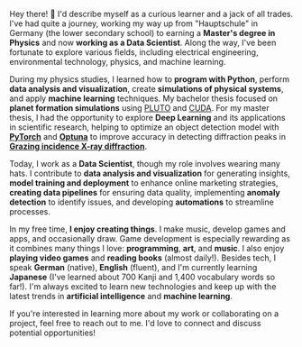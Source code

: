 Hey there! 👋 I'd describe myself as a curious learner and a jack of all trades. I've had quite a journey, working my way up from "Hauptschule" in Germany (the lower secondary school) to earning a **Master's degree in Physics** and now **working as a Data Scientist**. Along the way, I've been fortunate to explore various fields, including electrical engineering, environmental technology, physics, and machine learning.

During my physics studies, I learned how to **program with Python**, perform **data analysis and visualization**, create **simulations of physical systems**, and apply **machine learning** techniques. My bachelor thesis focused on **planet formation simulations** using [PLUTO](https://plutocode.ph.unito.it) and [CUDA](https://developer.nvidia.com/cuda-toolkit). For my master thesis, I had the opportunity to explore **Deep Learning** and its applications in scientific research, helping to optimize an object detection model with **[PyTorch](https://pytorch.org)** and **[Optuna](https://optuna.org)** to improve accuracy in detecting diffraction peaks in **[Grazing incidence X-ray diffraction](https://en.wikipedia.org/wiki/Grazing_incidence_diffraction)**.

Today, I work as a **Data Scientist**, though my role involves wearing many hats. I contribute to **data analysis and visualization** for generating insights, **model training and deployment** to enhance online marketing strategies, **creating data pipelines** for ensuring data quality, implementing **anomaly detection** to identify issues, and developing **automations** to streamline processes.

In my free time, **I enjoy creating things**. I make music, develop games and apps, and occasionally draw. Game development is especially rewarding as it combines many things I love: **programming**, **art**, and **music**. I also enjoy **playing video games** and **reading books** (almost daily!). Besides tech, I speak **German** (native), **English** (fluent), and I'm currently learning **Japanese** (I've learned about 700 Kanji and 1,400 vocabulary words so far!). I'm always excited to learn new technologies and keep up with the latest trends in **artificial intelligence** and **machine learning**.

If you're interested in learning more about my work or collaborating on a project, feel free to reach out to me. I'd love to connect and discuss potential opportunities!
